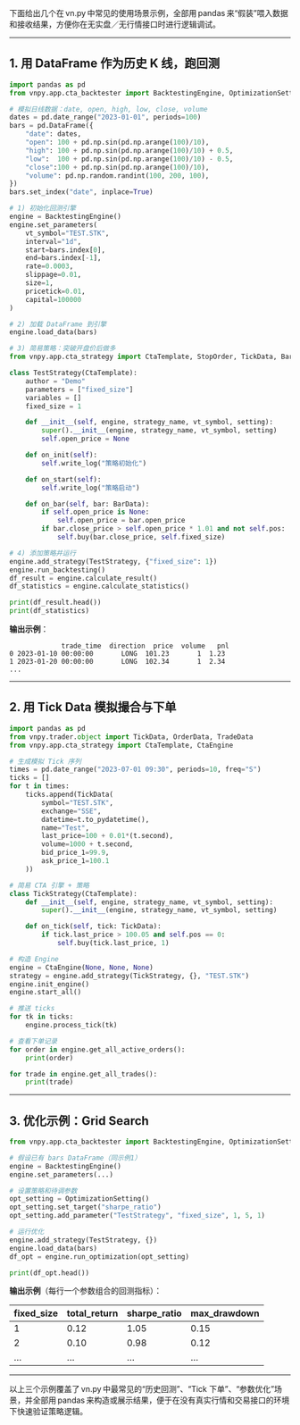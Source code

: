 下面给出几个在 vn.py 中常见的使用场景示例，全部用 pandas 来“假装”喂入数据和接收结果，方便你在无实盘／无行情接口时进行逻辑调试。

------

## 1. 用 DataFrame 作为历史 K 线，跑回测

```python
import pandas as pd
from vnpy.app.cta_backtester import BacktestingEngine, OptimizationSetting

# 模拟日线数据：date, open, high, low, close, volume
dates = pd.date_range("2023-01-01", periods=100)
bars = pd.DataFrame({
    "date": dates,
    "open": 100 + pd.np.sin(pd.np.arange(100)/10),
    "high": 100 + pd.np.sin(pd.np.arange(100)/10) + 0.5,
    "low":  100 + pd.np.sin(pd.np.arange(100)/10) - 0.5,
    "close":100 + pd.np.sin(pd.np.arange(100)/10),
    "volume": pd.np.random.randint(100, 200, 100),
})
bars.set_index("date", inplace=True)

# 1) 初始化回测引擎
engine = BacktestingEngine()
engine.set_parameters(
    vt_symbol="TEST.STK",
    interval="1d",
    start=bars.index[0],
    end=bars.index[-1],
    rate=0.0003,
    slippage=0.01,
    size=1,
    pricetick=0.01,
    capital=100000
)

# 2) 加载 DataFrame 到引擎
engine.load_data(bars)

# 3) 简易策略：突破开盘价后做多
from vnpy.app.cta_strategy import CtaTemplate, StopOrder, TickData, BarData

class TestStrategy(CtaTemplate):
    author = "Demo"
    parameters = ["fixed_size"]
    variables = []
    fixed_size = 1

    def __init__(self, engine, strategy_name, vt_symbol, setting):
        super().__init__(engine, strategy_name, vt_symbol, setting)
        self.open_price = None

    def on_init(self):
        self.write_log("策略初始化")

    def on_start(self):
        self.write_log("策略启动")

    def on_bar(self, bar: BarData):
        if self.open_price is None:
            self.open_price = bar.open_price
        if bar.close_price > self.open_price * 1.01 and not self.pos:
            self.buy(bar.close_price, self.fixed_size)

# 4) 添加策略并运行
engine.add_strategy(TestStrategy, {"fixed_size": 1})
engine.run_backtesting()
df_result = engine.calculate_result()
df_statistics = engine.calculate_statistics()

print(df_result.head())
print(df_statistics)
```

**输出示例**：

```text
             trade_time  direction  price  volume   pnl
0 2023-01-10 00:00:00       LONG  101.23       1  1.23
1 2023-01-20 00:00:00       LONG  102.34       1  2.34
...
```

------

## 2. 用 Tick Data 模拟撮合与下单

```python
import pandas as pd
from vnpy.trader.object import TickData, OrderData, TradeData
from vnpy.app.cta_strategy import CtaTemplate, CtaEngine

# 生成模拟 Tick 序列
times = pd.date_range("2023-07-01 09:30", periods=10, freq="S")
ticks = []
for t in times:
    ticks.append(TickData(
        symbol="TEST.STK",
        exchange="SSE",
        datetime=t.to_pydatetime(),
        name="Test",
        last_price=100 + 0.01*(t.second),
        volume=1000 + t.second,
        bid_price_1=99.9,
        ask_price_1=100.1
    ))

# 简易 CTA 引擎 + 策略
class TickStrategy(CtaTemplate):
    def __init__(self, engine, strategy_name, vt_symbol, setting):
        super().__init__(engine, strategy_name, vt_symbol, setting)

    def on_tick(self, tick: TickData):
        if tick.last_price > 100.05 and self.pos == 0:
            self.buy(tick.last_price, 1)

# 构造 Engine
engine = CtaEngine(None, None, None)
strategy = engine.add_strategy(TickStrategy, {}, "TEST.STK")
engine.init_engine()
engine.start_all()

# 推送 ticks
for tk in ticks:
    engine.process_tick(tk)

# 查看下单记录
for order in engine.get_all_active_orders():
    print(order)

for trade in engine.get_all_trades():
    print(trade)
```

------

## 3. 优化示例：Grid Search

```python
from vnpy.app.cta_backtester import BacktestingEngine, OptimizationSetting

# 假设已有 bars DataFrame（同示例1）
engine = BacktestingEngine()
engine.set_parameters(...)

# 设置策略和待调参数
opt_setting = OptimizationSetting()
opt_setting.set_target("sharpe_ratio")
opt_setting.add_parameter("TestStrategy", "fixed_size", 1, 5, 1)

# 运行优化
engine.add_strategy(TestStrategy, {})
engine.load_data(bars)
df_opt = engine.run_optimization(opt_setting)

print(df_opt.head())
```

**输出示例**（每行一个参数组合的回测指标）：

| fixed_size | total_return | sharpe_ratio | max_drawdown |
| ---------- | ------------ | ------------ | ------------ |
| 1          | 0.12         | 1.05         | 0.15         |
| 2          | 0.10         | 0.98         | 0.12         |
| …          | …            | …            | …            |

------

以上三个示例覆盖了 vn.py 中最常见的“历史回测”、“Tick 下单”、“参数优化”场景，并全部用 pandas 来构造或展示结果，便于在没有真实行情和交易接口的环境下快速验证策略逻辑。